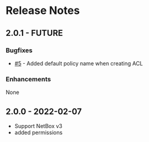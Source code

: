 # Release Notes

## 2.0.1 - FUTURE

### Bugfixes

- [#5](https://github.com/991jo/netbox_capirca_plugin/issues/5) - Added default policy name when creating ACL

### Enhancements

None

## 2.0.0 - 2022-02-07

- Support NetBox v3
- added permissions
